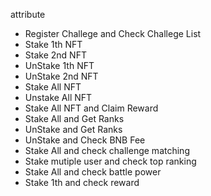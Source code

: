 attribute
- Register Challege and Check Challege List
- Stake 1th NFT 
- Stake 2nd NFT
- UnStake 1th NFT
- UnStake 2nd NFT
- Stake All NFT
- Unstake All NFT
- Stake All NFT and Claim Reward
- Stake All and Get Ranks
- UnStake and Get Ranks
- UnStake and Check BNB Fee 
- Stake All and check challenge matching
- Stake mutiple user and check top ranking
- Stake All and check battle power
- Stake 1th and check reward


